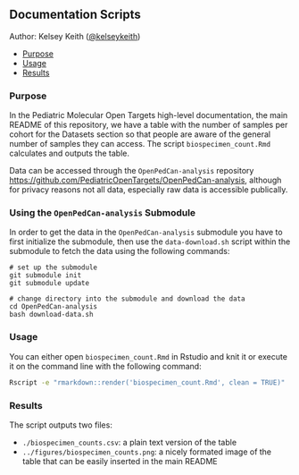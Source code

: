 ## Documentation Scripts
Author: Kelsey Keith ([@kelseykeith]())

<!-- START doctoc generated TOC please keep comment here to allow auto update -->
<!-- DON'T EDIT THIS SECTION, INSTEAD RE-RUN doctoc TO UPDATE -->

- [Purpose](#purpose)
- [Usage](#usage)
- [Results](#results)

<!-- END doctoc generated TOC please keep comment here to allow auto update -->

### Purpose

In the Pediatric Molecular Open Targets high-level documentation, the main README of this repository, we have a table with the number of samples per cohort for the Datasets section so that people are aware of the general number of samples they can access. The script `biospecimen_count.Rmd` calculates and outputs the table.

Data can be accessed through the `OpenPedCan-analysis` repository <https://github.com/PediatricOpenTargets/OpenPedCan-analysis>, although for privacy reasons not all data, especially raw data is accessible publically.

### Using the `OpenPedCan-analysis` Submodule

In order to get the data in the `OpenPedCan-analysis` submodule you have to first initialize the submodule, then use the `data-download.sh` script within the submodule to fetch the data using the following commands:

```
# set up the submodule
git submodule init
git submodule update

# change directory into the submodule and download the data
cd OpenPedCan-analysis
bash download-data.sh
``` 

### Usage

You can either open `biospecimen_count.Rmd` in Rstudio and knit it or execute it on the command line with the following command:

```bash
Rscript -e "rmarkdown::render('biospecimen_count.Rmd', clean = TRUE)"
```

### Results

The script outputs two files:

- `./biospecimen_counts.csv`: a plain text version of the table
- `../figures/biospecimen_counts.png`: a nicely formated image of the table that can be easily inserted in the main README

<br><br>